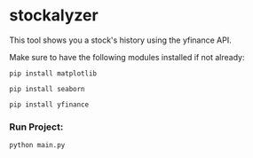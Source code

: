 # stockalyzer
This tool shows you a stock's history using the yfinance API.

Make sure to have the following modules installed if not already:


`pip install matplotlib`

`pip install seaborn`

`pip install yfinance`


### Run Project: 

`python main.py`
